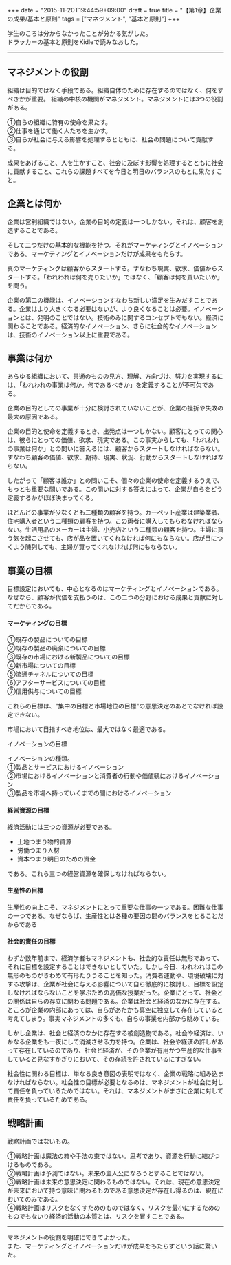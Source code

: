 +++
date = "2015-11-20T19:44:59+09:00"
draft = true
title = "【第1章】企業の成果/基本と原則"
tags = ["マネジメント", "基本と原則"]
+++

学生のころは分からなかったことが分かる気がした。  
ドラッカーの基本と原則をKidleで読みなおした。  

<hr>

## マネジメントの役割

組織は目的ではなく手段である。組織自体のために存在するのではなく、何をすべきかが重要。
組織の中核の機関がマネジメント。マネジメントには3つの役割がある。

①自らの組織に特有の使命を果たす。  
②仕事を通じて働く人たちを生かす。  
③自らが社会に与える影響を処理するとともに、社会の問題について貢献する。

成果をあげること、人を生かすこと、社会に及ぼす影響を処理するとともに社会に貢献すること、これらの課題すべてを今日と明日のバランスのもとに果たすこと。

## 企業とは何か

企業は営利組織ではない。企業の目的の定義は一つしかない。それは、顧客を創造することである。

そして二つだけの基本的な機能を持つ。それがマーケティングとイノベーションである。マーケティングとイノベーションだけが成果をもたらす。

真のマーケティングは顧客からスタートする。すなわち現実、欲求、価値からスタートする。「われわれは何を売りたいか」ではなく、「顧客は何を買いたいか」を問う。

企業の第二の機能は、イノベーションすなわち新しい満足を生みだすことである。企業はより大きくなる必要はないが、より良くなることは必要。イノベーションとは、発明のことではない。技術のみに関するコンセプトでもない。経済に関わることである。経済的なイノベーション、さらに社会的なイノベーションは、技術のイノベーション以上に重要である。

## 事業は何か

あらゆる組織において、共通のものの見方、理解、方向づけ、努力を実現するには、「われわれの事業は何か。何であるべきか」を定義することが不可欠である。

企業の目的としての事業が十分に検討されていないことが、企業の挫折や失敗の最大の原因である。

企業の目的と使命を定義するとき、出発点は一つしかない。顧客にとっての関心は、彼らにとっての価値、欲求、現実である。この事実からしても、「われわれの事業は何か」との問いに答えるには、顧客からスタートしなければならない。すなわち顧客の価値、欲求、期待、現実、状況、行動からスタートしなければならない。

したがって「顧客は誰か」との問いこそ、個々の企業の使命を定義するうえで、もっとも重要な問いである。この問いに対する答えによって、企業が自らをどう定義するかがほぼ決まってくる。

ほとんどの事業が少なくとも二種類の顧客を持つ。カーペット産業は建築業者、住宅購入者という二種類の顧客を持つ。この両者に購入してもらわなければならない。生活用品のメーカーは主婦、小売店という二種類の顧客を持つ。主婦に買う気を起こさせても、店が品を置いてくれなければ何にもならない。店が目につくよう陳列しても、主婦が買ってくれなければ何にもならない。

## 事業の目標

目標設定においても、中心となるのはマーケティングとイノベーションである。なぜなら、顧客が代価を支払うのは、この二つの分野における成果と貢献に対してだからである。

#### マーケティングの目標

①既存の製品についての目標  
②既存の製品の廃棄についての目標  
③既存の市場における新製品についての目標  
④新市場についての目標  
⑤流通チャネルについての目標  
⑥アフターサービスについての目標  
⑦信用供与についての目標

これらの目標は、"集中の目標と市場地位の目標"の意思決定のあとでなければ設定できない。

市場において目指すべき地位は、最大ではなく最適である。

イノベーションの目標

イノベーションの種類。  
①製品とサービスにおけるイノベーション  
②市場におけるイノベーションと消費者の行動や価値観におけるイノベーション  
③製品を市場へ持っていくまでの間におけるイノベーション

#### 経営資源の目標

経済活動には三つの資源が必要である。

- 土地つまり物的資源
- 労働つまり人材
- 資本つまり明日のための資金

である。これら三つの経営資源を確保しなければならない。

#### 生産性の目標

生産性の向上こそ、マネジメントにとって重要な仕事の一つである。困難な仕事の一つである。なぜならば、生産性とは各種の要因の間のバランスをとることだからである

#### 社会的責任の目標

わずか数年前まで、経済学者もマネジメントも、社会的な責任は無形であって、それに目標を設定することはできないとしていた。しかし今日、われわれはこの無形のものがきわめて有形たりうることを知った。消費者運動や、環境破壊に対する攻撃は、企業が社会に与える影響について自ら徹底的に検討し、目標を設定しなければならないことを学ぶための高価な授業だった。企業にとって、社会との関係は自らの存立に関わる問題である。企業は社会と経済のなかに存在する。ところが企業の内部にあっては、自らがあたかも真空に独立して存在していると考えてしまう。事実マネジメントの多くも、自らの事業を内部から眺めている。

しかし企業は、社会と経済のなかに存在する被創造物である。社会や経済は、いかなる企業をも一夜にして消滅させる力を持つ。企業は、社会や経済の許しがあって存在しているのであり、社会と経済が、その企業が有用かつ生産的な仕事をしていると見なすかぎりにおいて、その存続を許されているにすぎない。

社会性に関わる目標は、単なる良き意図の表明ではなく、企業の戦略に組み込まなければならない。社会性の目標が必要となるのは、マネジメントが社会に対して責任を負っているためではない。それは、マネジメントがまさに企業に対して責任を負っているためである。


## 戦略計画

戦略計画ではないもの。

①戦略計画は魔法の箱や手法の束ではない。思考であり、資源を行動に結びつけるものである。  
②戦略計画は予測ではない。未来の主人公になろうとすることではない。  
③戦略計画は未来の意思決定に関わるものではない。それは、現在の意思決定が未来において持つ意味に関わるものである意思決定が存在し得るのは、現在においてのみである。  
④戦略計画はリスクをなくすためのものではなく、リスクを最小にするためのものでもないり経済的活動の本質とは、リスクを冒すことである。

<hr>

マネジメントの役割を明確にできてよかった。  
また、マーケティングとイノベーションだけが成果をもたらすという話に驚いた。

